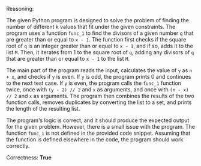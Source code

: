 Reasoning:

The given Python program is designed to solve the problem of finding the number of different k values that fit under the given constraints. The program uses a function `func_1` to find the divisors of a given number `q` that are greater than or equal to `x - 1`. The function first checks if the square root of `q` is an integer greater than or equal to `x - 1`, and if so, adds it to the list `M`. Then, it iterates from 1 to the square root of `q`, adding any divisors of `q` that are greater than or equal to `x - 1` to the list `M`.

The main part of the program reads the input, calculates the value of `y` as `n + x`, and checks if `y` is even. If `y` is odd, the program prints 0 and continues to the next test case. If `y` is even, the program calls the `func_1` function twice, once with `(y - 2) // 2` and `x` as arguments, and once with `(n - x) // 2` and `x` as arguments. The program then combines the results of the two function calls, removes duplicates by converting the list to a set, and prints the length of the resulting list.

The program's logic is correct, and it should produce the expected output for the given problem. However, there is a small issue with the program. The function `func_1` is not defined in the provided code snippet. Assuming that the function is defined elsewhere in the code, the program should work correctly.

Correctness: **True**